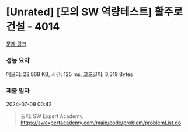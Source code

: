 # [Unrated] [모의 SW 역량테스트] 활주로 건설 - 4014 

[문제 링크](https://swexpertacademy.com/main/code/problem/problemDetail.do?contestProbId=AWIeW7FakkUDFAVH) 

### 성능 요약

메모리: 23,868 KB, 시간: 125 ms, 코드길이: 3,319 Bytes

### 제출 일자

2024-07-09 00:42



> 출처: SW Expert Academy, https://swexpertacademy.com/main/code/problem/problemList.do